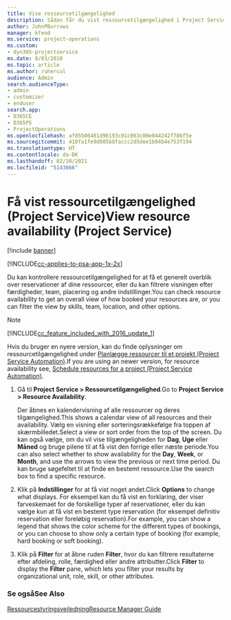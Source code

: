 ```yaml
---
title: Vise ressourcetilgængelighed
description: Sådan får du vist ressourcetilgængelighed i Project Service
author: JohnPBurrows
manager: kfend
ms.service: project-operations
ms.custom:
- dyn365-projectservice
ms.date: 8/03/2018
ms.topic: article
ms.author: ruhercul
audience: Admin
search.audienceType:
- admin
- customizer
- enduser
search.app:
- D365CE
- D365PS
- ProjectOperations
ms.openlocfilehash: af05506481d96193c01c063c00e044242f786f5e
ms.sourcegitcommit: 418fa1fe9d605b8faccc2d5dee1b04b4e753f194
ms.translationtype: HT
ms.contentlocale: da-DK
ms.lasthandoff: 02/10/2021
ms.locfileid: "5143866"
---
```

# <a name="view-resource-availability-project-service"></a><span data-ttu-id="88222-103">Få vist ressourcetilgængelighed (Project Service)</span><span class="sxs-lookup"><span data-stu-id="88222-103">View resource availability (Project Service)</span></span>

[!include [banner](../includes/psa-now-project-operations.md)]

[!INCLUDE[cc-applies-to-psa-app-1x-2x](../includes/cc-applies-to-psa-app-1x-2x.md)]

<span data-ttu-id="88222-104">Du kan kontrollere ressourcetilgængelighed for at få et generelt overblik over reservationer af dine ressourcer, eller du kan filtrere visningen efter færdigheder, team, placering og andre indstillinger.</span><span class="sxs-lookup"><span data-stu-id="88222-104">You can check resource availability to get an overall view of how booked your resources are, or you can filter the view by skills, team, location, and other options.</span></span>  
  
> [!NOTE]
> [!INCLUDE[cc_feature_included_with_2016_update_1](../includes/cc-feature-included-with-2016-update-1.md)]  
> 
>  <span data-ttu-id="88222-105">Hvis du bruger en nyere version, kan du finde oplysninger om ressourcetilgængelighed under [Planlægge ressourcer til et projekt (Project Service Automation)](../psa/schedule-resources-project.md).</span><span class="sxs-lookup"><span data-stu-id="88222-105">If you are using an newer version, for resource availability see, [Schedule resources for a project (Project Service Automation)](../psa/schedule-resources-project.md).</span></span>  

1. <span data-ttu-id="88222-106">Gå til **Project Service > Ressourcetilgængelighed**.</span><span class="sxs-lookup"><span data-stu-id="88222-106">Go to **Project Service > Resource Availability**.</span></span>  

    <span data-ttu-id="88222-107">Der åbnes en kalendervisning af alle ressourcer og deres tilgængelighed.</span><span class="sxs-lookup"><span data-stu-id="88222-107">This shows a calendar view of all resources and their availability.</span></span> <span data-ttu-id="88222-108">Vælg en visning eller sorteringsrækkefølge fra toppen af skærmbilledet.</span><span class="sxs-lookup"><span data-stu-id="88222-108">Select a view or sort order from the top of the screen.</span></span> <span data-ttu-id="88222-109">Du kan også vælge, om du vil vise tilgængeligheden for **Dag**, **Uge** eller **Måned** og bruge pilene til at få vist den forrige eller næste periode.</span><span class="sxs-lookup"><span data-stu-id="88222-109">You can also select whether to show availability for the **Day**, **Week**, or **Month**, and use the arrows to view the previous or next time period.</span></span> <span data-ttu-id="88222-110">Du kan bruge søgefeltet til at finde en bestemt ressource.</span><span class="sxs-lookup"><span data-stu-id="88222-110">Use the search box to find a specific resource.</span></span>  

2. <span data-ttu-id="88222-111">Klik på **Indstillinger** for at få vist noget andet.</span><span class="sxs-lookup"><span data-stu-id="88222-111">Click **Options** to change what displays.</span></span> <span data-ttu-id="88222-112">For eksempel kan du få vist en forklaring, der viser farveskemaet for de forskellige typer af reservationer, eller du kan vælge kun at få vist en bestemt type reservation (for eksempel definitiv reservation eller foreløbig reservation).</span><span class="sxs-lookup"><span data-stu-id="88222-112">For example, you can show a legend that shows the color scheme for the different types of bookings, or you can choose to show only a certain type of booking (for example, hard booking or soft booking).</span></span>  

3. <span data-ttu-id="88222-113">Klik på **Filter** for at åbne ruden **Filter**, hvor du kan filtrere resultaterne efter afdeling, rolle, færdighed eller andre attributter.</span><span class="sxs-lookup"><span data-stu-id="88222-113">Click **Filter** to display the **Filter** pane, which lets you filter your results by organizational unit, role, skill, or other attributes.</span></span>  

### <a name="see-also"></a><span data-ttu-id="88222-114">Se også</span><span class="sxs-lookup"><span data-stu-id="88222-114">See Also</span></span>  
 [<span data-ttu-id="88222-115">Ressourcestyringsvejledning</span><span class="sxs-lookup"><span data-stu-id="88222-115">Resource Manager Guide</span></span>](../psa/resource-manager-guide.md)
